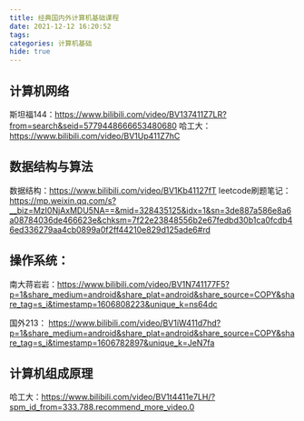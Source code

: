 ```yaml
---
title: 经典国内外计算机基础课程
date: 2021-12-12 16:20:52
tags:
categories: 计算机基础
hide: true
---
```

## 计算机网络
斯坦福144：https://www.bilibili.com/video/BV137411Z7LR?from=search&seid=5779448666653480680
哈工大：https://www.bilibili.com/video/BV1Up411Z7hC

## 数据结构与算法
数据结构：https://www.bilibili.com/video/BV1Kb41127fT
leetcode刷题笔记：https://mp.weixin.qq.com/s?__biz=MzI0NjAxMDU5NA==&mid=328435125&idx=1&sn=3de887a586e8a6a08784036de466623e&chksm=7f22e23848556b2e67fedbd30b1ca0fcdb46ed336279aa4cb0899a0f2ff44210e829d125ade6#rd

## 操作系统：
南大蒋岩岩：https://www.bilibili.com/video/BV1N741177F5?p=1&share_medium=android&share_plat=android&share_source=COPY&share_tag=s_i&timestamp=1606808223&unique_k=ns64dc

国外213： https://www.bilibili.com/video/BV1iW411d7hd?p=1&share_medium=android&share_plat=android&share_source=COPY&share_tag=s_i&timestamp=1606782897&unique_k=JeN7fa

## 计算机组成原理
哈工大：https://www.bilibili.com/video/BV1t4411e7LH/?spm_id_from=333.788.recommend_more_video.0
